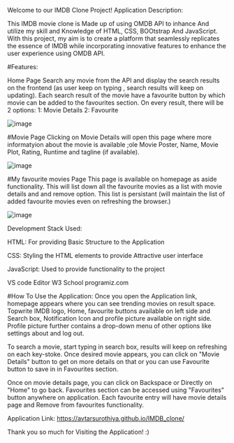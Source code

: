 Welcome to our IMDB Clone Project!
Application Description:

This IMDB movie clone is Made up of using OMDB API to inhance And utilize my skill and Knowledge of HTML, CSS, BOOtstrap And JavaScript.
With this project, my  aim is to create a platform that seamlessly replicates the essence of IMDB while incorporating innovative features to enhance the user experience using OMDB API.

#Features:

Home Page
Search any movie from the API and display the search results on the frontend (as user keep on typing , search results will keep on updating).
Each search result of the movie have a favourite button by which movie can be added to the favourites section.
On every result, there will be 2 options: 1: Movie Details 2: Favourite 

![image](https://github.com/Avtarsurothiya/IMDB_clone/assets/37234772/bb4eebf0-8a2c-4e92-8d7b-8c926cf1cda1)

#Movie Page
Clicking on Movie Details will open this page where more informatyion about the movie is available ;ole Movie Poster, Name, Movie Plot, Rating, Runtime and tagline (if available).

![image](https://github.com/Avtarsurothiya/IMDB_clone/assets/37234772/a2184245-53f5-48aa-b21e-9c2052219ac2)

#My favourite movies Page
This page is available on homepage as aside functionality. This will list down all the favourite movies as a list with movie details and and remove option.
This list is persistant (will maintain the list of added favourite movies even on refreshing the browser.)

![image](https://github.com/Avtarsurothiya/IMDB_clone/assets/37234772/f93cd0bd-aa56-4fa0-b059-bf6853a601b7)

Development Stack Used:

HTML: For providing Basic Structure to the Application

CSS: Styling the HTML elements to provide Attractive user interface

JavaScript: Used to provide functionality to the project

VS code Editor
W3 School
programiz.com

#How To Use the Application:
Once you open the Application link, homepage appears where you can see trending movies on result space. Topwrite IMDB logo, Home, favourite buttons available on left side and Search box, Notification Icon and profile picture available on right side. 
Profile picture further contains a drop-down menu of other options like settings about and log out.

To search a movie, start typing in search box, results will keep on refreshing on each key-stoke. 
Once desired movie appears, you can click on "Movie Details" button to get on more details on that or you can use Favourite button to save in in Favourites section.

Once on movie details page, you can click on Backspace or Directly on "Home" to go back. 
Favourites section can be accessed using "Favourites" button anywhere on application. Each favourite entry will have movie details page and Remove from favourites functionality.

Application Link: https://avtarsurothiya.github.io/IMDB_clone/

Thank you so much for Visiting the Application! :)
